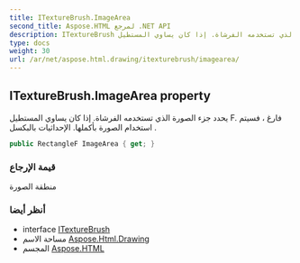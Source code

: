 ```yaml
---
title: ITextureBrush.ImageArea
second_title: Aspose.HTML لمرجع .NET API
description: ITextureBrush ملكية. يحدد جزء الصورة الذي تستخدمه الفرشاة. إذا كان يساوي المستطيل F. فارغ  فسيتم استخدام الصورة بأكملها. الإحداثيات بالبكسل .
type: docs
weight: 30
url: /ar/net/aspose.html.drawing/itexturebrush/imagearea/
---
```

## ITextureBrush.ImageArea property

يحدد جزء الصورة الذي تستخدمه الفرشاة. إذا كان يساوي المستطيل F. فارغ ، فسيتم استخدام الصورة بأكملها. الإحداثيات بالبكسل .

```csharp
public RectangleF ImageArea { get; }
```

### قيمة الإرجاع

منطقة الصورة

### أنظر أيضا

* interface [ITextureBrush](../)
* مساحة الاسم [Aspose.Html.Drawing](../../itexturebrush/)
* المجسم [Aspose.HTML](../../../)


